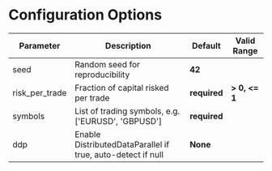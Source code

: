 # Configuration Options

| Parameter | Description | Default | Valid Range |
| --- | --- | --- | --- |
| seed | Random seed for reproducibility | **42** |  |
| risk_per_trade | Fraction of capital risked per trade | **required** | **> 0, <= 1** |
| symbols | List of trading symbols, e.g. ['EURUSD', 'GBPUSD'] | **required** |  |
| ddp | Enable DistributedDataParallel if true, auto-detect if null | **None** |  |
